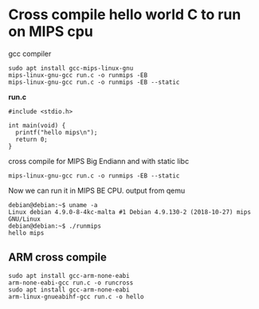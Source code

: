 # Cross compile hello world C to run on MIPS cpu

gcc compiler
```
sudo apt install gcc-mips-linux-gnu
mips-linux-gnu-gcc run.c -o runmips -EB
mips-linux-gnu-gcc run.c -o runmips -EB --static
```

**run.c**
```
#include <stdio.h>

int main(void) {
  printf("hello mips\n");
  return 0;
}
```

cross compile for MIPS Big Endiann and with static libc
```
mips-linux-gnu-gcc run.c -o runmips -EB --static
```

Now we can run it in MIPS BE CPU.
output from qemu
```
debian@debian:~$ uname -a
Linux debian 4.9.0-8-4kc-malta #1 Debian 4.9.130-2 (2018-10-27) mips GNU/Linux
debian@debian:~$ ./runmips 
hello mips
```


## ARM cross compile
```
sudo apt install gcc-arm-none-eabi
arm-none-eabi-gcc run.c -o runcross
sudo apt install gcc-arm-none-eabi
arm-linux-gnueabihf-gcc run.c -o hello
```
